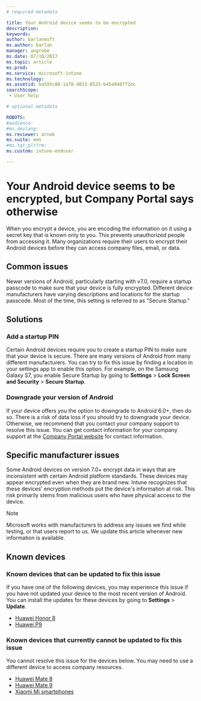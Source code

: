 ```yaml
---
# required metadata

title: Your Android device seems to be encrypted
description:
keywords:
author: barlanmsft
ms.author: barlan
manager: angrobe
ms.date: 07/10/2017
ms.topic: article
ms.prod:
ms.service: microsoft-intune
ms.technology:
ms.assetid: ba593c08-1a78-4013-8525-b45a948772ec
searchScope:
 - User help

# optional metadata

ROBOTS:  
#audience:
#ms.devlang:
ms.reviewer: arnab
ms.suite: ems
#ms.tgt_pltfrm:
ms.custom: intune-enduser

---
```



# Your Android device seems to be encrypted, but Company Portal says otherwise

When you encrypt a device, you are encoding the information on it using a secret key that is known only to you. This prevents unauthorized people from accessing it. Many organizations require their users to encrypt their Android devices before they can access company files, email, or data.

## Common issues

Newer versions of Android, particularly starting with v7.0, require a startup passcode to make sure that your device is fully encrypted. Different device manufacturers have varying descriptions and locations for the startup passcode. Most of the time, this setting is referred to as "Secure Startup." 

## Solutions

### Add a startup PIN

Certain Android devices require you to create a startup PIN to make sure that your device is secure. There are many versions of Android from many different manufacturers. You can try to fix this issue by finding a location in your settings app to enable this option. For example, on the Samsung Galaxy S7, you enable Secure Startup by going to **Settings** > **Lock Screen and Security** > **Secure Startup**.  

### Downgrade your version of Android

If your device offers you the option to downgrade to Android 6.0+, then do so. There is a risk of data loss if you should try to downgrade your device. Otherwise, we recommend that you contact your company support to resolve this issue. You can get contact information for your company support at the [Company Portal website](http://portal.manage.microsoft.com) for contact information.

## Specific manufacturer issues

Some Android devices on version 7.0+ encrypt data in ways that are inconsistent with certain Android platform standards. These devices may appear encrypted even when they are brand new. Intune recognizes that these devices' encryption methods put the device's information at risk. This risk primarily stems from malicious users who have physical access to the device.

> [!Note]
> Microsoft works with manufacturers to address any issues we find while testing, or that users report to us. We update this article whenever new information is available. 

## Known devices

### Known devices that can be updated to fix this issue

If you have one of the following devices, you may experience this issue if you have not updated your device to the most recent version of Android. You can install the updates for these devices by going to **Settings** > **Update**. 

- [Huawei Honor 8](http://consumer.huawei.com/en/support/mobile-phones/honor8_en-sup.htm)
- [Huawei P9](http://consumer.huawei.com/mobile-phones/p9/index.html)

### Known devices that currently cannot be updated to fix this issue

You cannot resolve this issue for the devices below. You may need to use a different device to access company resources. 

- [Huawei Mate 8](http://consumer.huawei.com/en/mobile-phones/mate8/index.htm)
- [Huawei Mate 9](http://consumer.huawei.com/en/phones/mate9/)
- [Xiaomi Mi smartphones](https://xiaomi-mi.com/mi-smartphones/)
